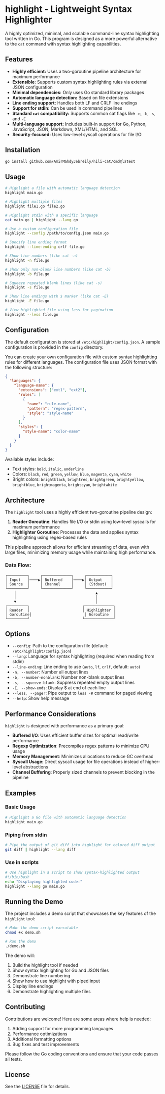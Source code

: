 # highlight - Lightweight Syntax Highlighter

A highly optimized, minimal, and scalable command-line syntax highlighting tool written in Go. This program is designed as a more powerful alternative to the `cat` command with syntax highlighting capabilities.

## Features

- **Highly efficient:** Uses a two-goroutine pipeline architecture for maximum performance
- **Extensible:** Supports custom syntax highlighting rules via external JSON configuration
- **Minimal dependencies:** Only uses Go standard library packages
- **Automatic language detection:** Based on file extensions
- **Line ending support:** Handles both LF and CRLF line endings
- **Support for stdin:** Can be used in command pipelines
- **Standard `cat` compatibility:** Supports common cat flags like `-n`, `-b`, `-s`, and `-E`
- **Multi-language support:** Includes built-in support for Go, Python, JavaScript, JSON, Markdown, XML/HTML, and SQL
- **Security-focused:** Uses low-level syscall operations for file I/O

## Installation

```bash
go install github.com/AmirMahdyJebreily/hili-cat/cmd@latest
```

## Usage

```bash
# Highlight a file with automatic language detection
highlight main.go

# Highlight multiple files
highlight file1.go file2.go

# Highlight stdin with a specific language
cat main.go | highlight --lang go

# Use a custom configuration file
highlight --config /path/to/config.json main.go

# Specify line ending format
highlight --line-ending crlf file.go

# Show line numbers (like cat -n)
highlight -n file.go

# Show only non-blank line numbers (like cat -b)
highlight -b file.go

# Squeeze repeated blank lines (like cat -s)
highlight -s file.go

# Show line endings with $ marker (like cat -E)
highlight -E file.go

# View highlighted file using less for pagination
highlight --less file.go
```

## Configuration

The default configuration is stored at `/etc/highlight/config.json`. A sample configuration is provided in the `config` directory.

You can create your own configuration file with custom syntax highlighting rules for different languages. The configuration file uses JSON format with the following structure:

```json
{
  "languages": {
    "language-name": {
      "extensions": ["ext1", "ext2"],
      "rules": [
        {
          "name": "rule-name",
          "pattern": "regex-pattern",
          "style": "style-name"
        }
      ],
      "styles": {
        "style-name": "color-name"
      }
    }
  }
}
```

Available styles include:
- Text styles: `bold`, `italic`, `underline`
- Colors: `black`, `red`, `green`, `yellow`, `blue`, `magenta`, `cyan`, `white`
- Bright colors: `brightblack`, `brightred`, `brightgreen`, `brightyellow`, `brightblue`, `brightmagenta`, `brightcyan`, `brightwhite`

## Architecture

The `highlight` tool uses a highly efficient two-goroutine pipeline design:

1. **Reader Goroutine**: Handles file I/O or stdin using low-level syscalls for maximum performance
2. **Highlighter Goroutine**: Processes the data and applies syntax highlighting using regex-based rules

This pipeline approach allows for efficient streaming of data, even with large files, minimizing memory usage while maintaining high performance.

### Data Flow:

```
┌─────────┐     ┌─────────────┐     ┌───────────┐
│ Input   │────▶│ Buffered    │────▶│ Output    │
│ Source  │     │ Channel     │     │ (Stdout)  │
└─────────┘     └─────────────┘     └───────────┘
    │                                    ▲
    │                                    │
    ▼                                    │
┌─────────┐                        ┌─────────────┐
│ Reader  │                        │ Highlighter │
│ Goroutine│                        │ Goroutine  │
└─────────┘                        └─────────────┘
```

## Options

- `--config`: Path to the configuration file (default: `/etc/highlight/config.json`)
- `--lang`: Language for syntax highlighting (required when reading from stdin)
- `--line-ending`: Line ending to use (`auto`, `lf`, `crlf`, default: `auto`)
- `-n, --number`: Number all output lines
- `-b, --number-nonblank`: Number non-blank output lines
- `-s, --squeeze-blank`: Suppress repeated empty output lines
- `-E, --show-ends`: Display $ at end of each line
- `--less, --pager`: Pipe output to `less -R` command for paged viewing
- `--help`: Show help message

## Performance Considerations

`highlight` is designed with performance as a primary goal:

- **Buffered I/O**: Uses efficient buffer sizes for optimal read/write performance
- **Regexp Optimization**: Precompiles regex patterns to minimize CPU usage
- **Memory Management**: Minimizes allocations to reduce GC overhead
- **Syscall Usage**: Direct syscall usage for file operations instead of higher-level abstractions
- **Channel Buffering**: Properly sized channels to prevent blocking in the pipeline

## Examples

### Basic Usage

```bash
# Highlight a Go file with automatic language detection
highlight main.go
```

### Piping from stdin

```bash
# Pipe the output of git diff into highlight for colored diff output
git diff | highlight --lang diff
```

### Use in scripts

```bash
# Use highlight in a script to show syntax-highlighted output
#!/bin/bash
echo "Displaying highlighted code:"
highlight --lang go main.go
```

## Running the Demo

The project includes a demo script that showcases the key features of the `highlight` tool:

```bash
# Make the demo script executable
chmod +x demo.sh

# Run the demo
./demo.sh
```

The demo will:
1. Build the highlight tool if needed
2. Show syntax highlighting for Go and JSON files
3. Demonstrate line numbering
4. Show how to use highlight with piped input
5. Display line endings
6. Demonstrate highlighting multiple files

## Contributing

Contributions are welcome! Here are some areas where help is needed:

1. Adding support for more programming languages
2. Performance optimizations
3. Additional formatting options
4. Bug fixes and test improvements

Please follow the Go coding conventions and ensure that your code passes all tests.

## License

See the [LICENSE](LICENSE) file for details.
